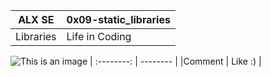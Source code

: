 |   ALX SE   |   0x09-static_libraries  |
| :--------: | -------- |
|Libraries      | Life in Coding      |
  ![This is an image](https://myoctocat.com/assets/images/base-octocat.svg)
| :--------: | -------- |
|Comment      | Like :)     |

